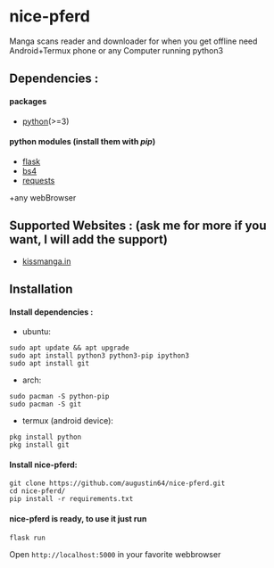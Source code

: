 # nice-pferd
Manga scans reader and downloader for when you get offline need Android+Termux phone or any Computer running python3


## Dependencies :
#### packages
* [python](https://www.python.org/)(>=3)
#### python modules (install them with *pip*)
* [flask](https://pypi.org/project/Flask/)
* [bs4](https://pypi.org/project/bs4/)
* [requests](https://pypi.org/project/requests/)

+any webBrowser

## Supported Websites : (ask me for more if you want, I will add the support)
* [kissmanga.in](https://kissmanga.in/)

## Installation

#### Install dependencies :
* ubuntu:
```
sudo apt update && apt upgrade
sudo apt install python3 python3-pip ipython3
sudo apt install git
```
* arch:
```
sudo pacman -S python-pip
sudo pacman -S git
```
* termux (android device):
```
pkg install python
pkg install git
```

#### Install nice-pferd:
```
git clone https://github.com/augustin64/nice-pferd.git
cd nice-pferd/
pip install -r requirements.txt
```

#### nice-pferd is ready, to use it just run
```
flask run
```
Open `http://localhost:5000` in your favorite webbrowser
